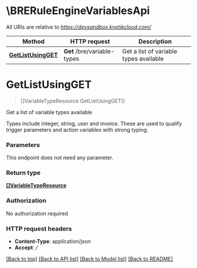 # \BRERuleEngineVariablesApi

All URIs are relative to *https://devsandbox.knetikcloud.com/*

Method | HTTP request | Description
------------- | ------------- | -------------
[**GetListUsingGET**](BRERuleEngineVariablesApi.md#GetListUsingGET) | **Get** /bre/variable-types | Get a list of variable types available


# **GetListUsingGET**
> []VariableTypeResource GetListUsingGET()

Get a list of variable types available

Types include integer, string, user and invoice. These are used to qualify trigger parameters and action variables with strong typing.


### Parameters
This endpoint does not need any parameter.

### Return type

[**[]VariableTypeResource**](VariableTypeResource.md)

### Authorization

No authorization required

### HTTP request headers

 - **Content-Type**: application/json
 - **Accept**: */*

[[Back to top]](#) [[Back to API list]](../README.md#documentation-for-api-endpoints) [[Back to Model list]](../README.md#documentation-for-models) [[Back to README]](../README.md)

